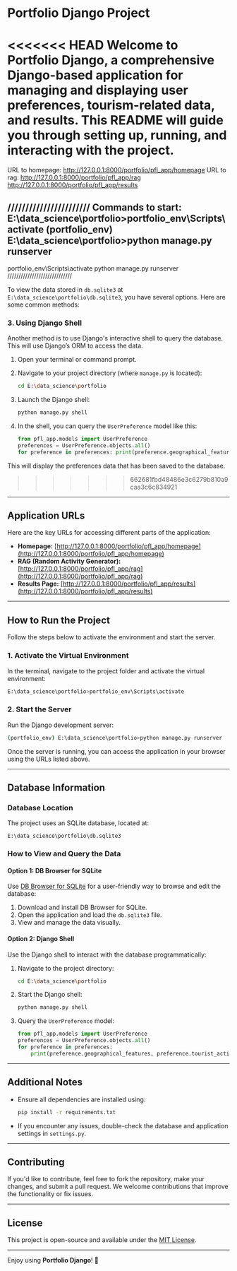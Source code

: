 # Portfolio Django Project

<<<<<<< HEAD
Welcome to **Portfolio Django**, a comprehensive Django-based application for managing and displaying user preferences, tourism-related data, and results. This README will guide you through setting up, running, and interacting with the project.
=======
URL to homepage: http://127.0.0.1:8000/portfolio/pfl_app/homepage
URL to rag: http://127.0.0.1:8000/portfolio/pfl_app/rag
http://127.0.0.1:8000/portfolio/pfl_app/results

///////////////////////
Commands to start:
E:\data_science\portfolio>portfolio_env\Scripts\activate
(portfolio_env) E:\data_science\portfolio>python manage.py runserver
---------------------------
portfolio_env\Scripts\activate
python manage.py runserver
/////////////////////////////



To view the data stored in `db.sqlite3` at `E:\data_science\portfolio\db.sqlite3`, you have several options. Here are some common methods:

### 3. **Using Django Shell**

Another method is to use Django's interactive shell to query the database. This will use Django’s ORM to access the data.

1. Open your terminal or command prompt.
2. Navigate to your project directory (where `manage.py` is located):

   ```bash
   cd E:\data_science\portfolio
   ```

3. Launch the Django shell:

   ```bash
   python manage.py shell
   ```

4. In the shell, you can query the `UserPreference` model like this:

   ```python
   from pfl_app.models import UserPreference
   preferences = UserPreference.objects.all()
   for preference in preferences: print(preference.geographical_features, preference.tourist_activities, preference.tour_month)
   ```

This will display the preferences data that has been saved to the database.
>>>>>>> 662681fbd48486e3c6279b810a9caa3c6c834921

---

## **Application URLs**
Here are the key URLs for accessing different parts of the application:

- **Homepage:** [http://127.0.0.1:8000/portfolio/pfl_app/homepage](http://127.0.0.1:8000/portfolio/pfl_app/homepage)  
- **RAG (Random Activity Generator):** [http://127.0.0.1:8000/portfolio/pfl_app/rag](http://127.0.0.1:8000/portfolio/pfl_app/rag)  
- **Results Page:** [http://127.0.0.1:8000/portfolio/pfl_app/results](http://127.0.0.1:8000/portfolio/pfl_app/results)  

---

## **How to Run the Project**

Follow the steps below to activate the environment and start the server.

### **1. Activate the Virtual Environment**
In the terminal, navigate to the project folder and activate the virtual environment:
```bash
E:\data_science\portfolio>portfolio_env\Scripts\activate
```

### **2. Start the Server**
Run the Django development server:
```bash
(portfolio_env) E:\data_science\portfolio>python manage.py runserver
```

Once the server is running, you can access the application in your browser using the URLs listed above.

---

## **Database Information**

### **Database Location**
The project uses an SQLite database, located at:
```
E:\data_science\portfolio\db.sqlite3
```

### **How to View and Query the Data**

#### **Option 1: DB Browser for SQLite**
Use [DB Browser for SQLite](https://sqlitebrowser.org/) for a user-friendly way to browse and edit the database:
1. Download and install DB Browser for SQLite.
2. Open the application and load the `db.sqlite3` file.
3. View and manage the data visually.

#### **Option 2: Django Shell**
Use the Django shell to interact with the database programmatically:
1. Navigate to the project directory:
   ```bash
   cd E:\data_science\portfolio
   ```
2. Start the Django shell:
   ```bash
   python manage.py shell
   ```
3. Query the `UserPreference` model:
   ```python
   from pfl_app.models import UserPreference
   preferences = UserPreference.objects.all()
   for preference in preferences:
       print(preference.geographical_features, preference.tourist_activities, preference.tour_month)
   ```

---

## **Additional Notes**
- Ensure all dependencies are installed using:
  ```bash
  pip install -r requirements.txt
  ```
- If you encounter any issues, double-check the database and application settings in `settings.py`.

---

## **Contributing**
If you'd like to contribute, feel free to fork the repository, make your changes, and submit a pull request. We welcome contributions that improve the functionality or fix issues.

---

## **License**
This project is open-source and available under the [MIT License](LICENSE). 

---

Enjoy using **Portfolio Django**! 🎉